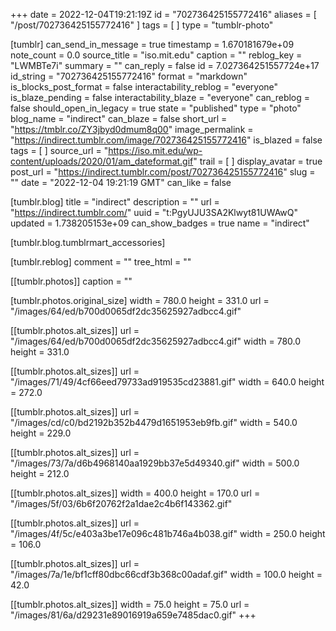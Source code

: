 +++
date = 2022-12-04T19:21:19Z
id = "702736425155772416"
aliases = [ "/post/702736425155772416" ]
tags = [ ]
type = "tumblr-photo"

[tumblr]
can_send_in_message = true
timestamp = 1.670181679e+09
note_count = 0.0
source_title = "iso.mit.edu"
caption = ""
reblog_key = "LWMBTe7i"
summary = ""
can_reply = false
id = 7.027364251557724e+17
id_string = "702736425155772416"
format = "markdown"
is_blocks_post_format = false
interactability_reblog = "everyone"
is_blaze_pending = false
interactability_blaze = "everyone"
can_reblog = false
should_open_in_legacy = true
state = "published"
type = "photo"
blog_name = "indirect"
can_blaze = false
short_url = "https://tmblr.co/ZY3jbyd0dmum8q00"
image_permalink = "https://indirect.tumblr.com/image/702736425155772416"
is_blazed = false
tags = [ ]
source_url = "https://iso.mit.edu/wp-content/uploads/2020/01/am_dateformat.gif"
trail = [ ]
display_avatar = true
post_url = "https://indirect.tumblr.com/post/702736425155772416"
slug = ""
date = "2022-12-04 19:21:19 GMT"
can_like = false

[tumblr.blog]
title = "indirect"
description = ""
url = "https://indirect.tumblr.com/"
uuid = "t:PgyUJU3SA2Klwyt81UWAwQ"
updated = 1.738205153e+09
can_show_badges = true
name = "indirect"

[tumblr.blog.tumblrmart_accessories]

[tumblr.reblog]
comment = ""
tree_html = ""

[[tumblr.photos]]
caption = ""

[tumblr.photos.original_size]
width = 780.0
height = 331.0
url = "/images/64/ed/b700d0065df2dc35625927adbcc4.gif"

[[tumblr.photos.alt_sizes]]
url = "/images/64/ed/b700d0065df2dc35625927adbcc4.gif"
width = 780.0
height = 331.0

[[tumblr.photos.alt_sizes]]
url = "/images/71/49/4cf66eed79733ad919535cd23881.gif"
width = 640.0
height = 272.0

[[tumblr.photos.alt_sizes]]
url = "/images/cd/c0/bd2192b352b4479d1651953eb9fb.gif"
width = 540.0
height = 229.0

[[tumblr.photos.alt_sizes]]
url = "/images/73/7a/d6b4968140aa1929bb37e5d49340.gif"
width = 500.0
height = 212.0

[[tumblr.photos.alt_sizes]]
width = 400.0
height = 170.0
url = "/images/5f/03/6b6f20762f2a1dae2c4b6f143362.gif"

[[tumblr.photos.alt_sizes]]
url = "/images/4f/5c/e403a3be17e096c481b746a4b038.gif"
width = 250.0
height = 106.0

[[tumblr.photos.alt_sizes]]
url = "/images/7a/1e/bf1cff80dbc66cdf3b368c00adaf.gif"
width = 100.0
height = 42.0

[[tumblr.photos.alt_sizes]]
width = 75.0
height = 75.0
url = "/images/81/6a/d29231e89016919a659e7485dac0.gif"
+++
